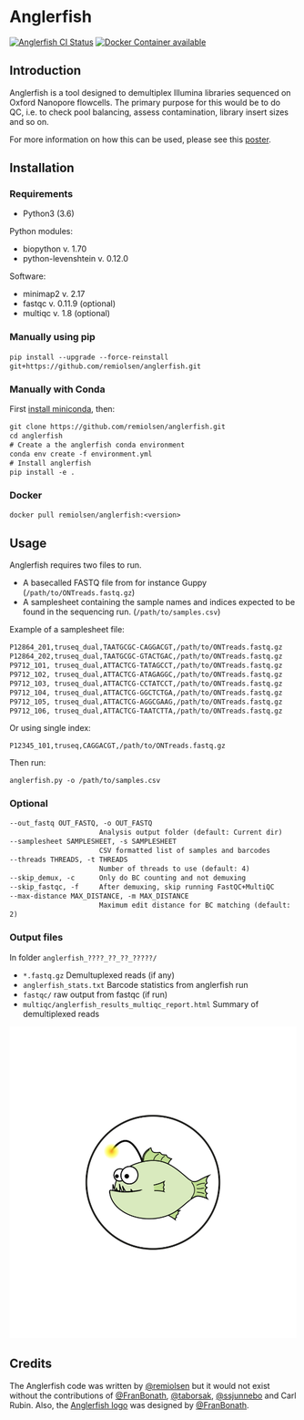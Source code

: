 # Anglerfish

[![Anglerfish CI Status](https://github.com/remiolsen/anglerfish/workflows/Anglerfish/badge.svg)](https://github.com/remiolsen/anglerfish/actions)
[![Docker Container available](https://img.shields.io/docker/automated/remiolsen/anglerfish.svg)](https://hub.docker.com/r/remiolsen/anglerfish/)


## Introduction

Anglerfish is a tool designed to demultiplex Illumina libraries sequenced on Oxford Nanopore
flowcells. The primary purpose for this would be to do QC, i.e. to check pool balancing, assess
contamination, library insert sizes and so on.

For more information on how this can be used, please see this [poster](docs/AGBT_poster_20200214.pdf).

## Installation

### Requirements

* Python3 (3.6)

Python modules:

* biopython v. 1.70
* python-levenshtein v. 0.12.0

Software:

* minimap2 v. 2.17
* fastqc v. 0.11.9 (optional)
* multiqc v. 1.8 (optional)

### Manually using pip

```
pip install --upgrade --force-reinstall git+https://github.com/remiolsen/anglerfish.git
```

### Manually with Conda

First [install miniconda](https://docs.conda.io/en/latest/miniconda.html), then:

```
git clone https://github.com/remiolsen/anglerfish.git
cd anglerfish
# Create a the anglerfish conda environment
conda env create -f environment.yml
# Install anglerfish
pip install -e .
```

### Docker

```
docker pull remiolsen/anglerfish:<version>
```

## Usage

Anglerfish requires two files to run.

  * A basecalled FASTQ file from for instance Guppy (`/path/to/ONTreads.fastq.gz`)
  * A samplesheet containing the sample names and indices expected to be found in the sequencing run. (`/path/to/samples.csv`)

Example of a samplesheet file:

```
P12864_201,truseq_dual,TAATGCGC-CAGGACGT,/path/to/ONTreads.fastq.gz
P12864_202,truseq_dual,TAATGCGC-GTACTGAC,/path/to/ONTreads.fastq.gz
P9712_101, truseq_dual,ATTACTCG-TATAGCCT,/path/to/ONTreads.fastq.gz
P9712_102, truseq_dual,ATTACTCG-ATAGAGGC,/path/to/ONTreads.fastq.gz
P9712_103, truseq_dual,ATTACTCG-CCTATCCT,/path/to/ONTreads.fastq.gz
P9712_104, truseq_dual,ATTACTCG-GGCTCTGA,/path/to/ONTreads.fastq.gz
P9712_105, truseq_dual,ATTACTCG-AGGCGAAG,/path/to/ONTreads.fastq.gz
P9712_106, truseq_dual,ATTACTCG-TAATCTTA,/path/to/ONTreads.fastq.gz
```

Or using single index:

```
P12345_101,truseq,CAGGACGT,/path/to/ONTreads.fastq.gz
```

Then run:

```
anglerfish.py -o /path/to/samples.csv
```

### Optional

```
--out_fastq OUT_FASTQ, -o OUT_FASTQ
                      Analysis output folder (default: Current dir)
--samplesheet SAMPLESHEET, -s SAMPLESHEET
                      CSV formatted list of samples and barcodes
--threads THREADS, -t THREADS
                      Number of threads to use (default: 4)
--skip_demux, -c      Only do BC counting and not demuxing
--skip_fastqc, -f     After demuxing, skip running FastQC+MultiQC
--max-distance MAX_DISTANCE, -m MAX_DISTANCE
                      Maximum edit distance for BC matching (default: 2)
```

### Output files

In folder `anglerfish_????_??_??_?????/`

* `*.fastq.gz` Demultuplexed reads (if any)
* `anglerfish_stats.txt` Barcode statistics from anglerfish run
* `fastqc/` raw output from fastqc (if run)
* `multiqc/anglerfish_results_multiqc_report.html` Summary of demultiplexed reads

![Anglerfish](docs/Anglerfish_logo.svg)

## Credits

The Anglerfish code was written by [@remiolsen](https://github.com/remiolsen) but it would not exist without the contributions of [@FranBonath](https://github.com/FranBonath), [@taborsak](https://github.com/taborsak), [@ssjunnebo](https://github.com/ssjunnebo) and Carl Rubin.
Also, the [Anglerfish logo](docs/Anglerfish_logo.svg) was designed by [@FranBonath](https://github.com/FranBonath).
